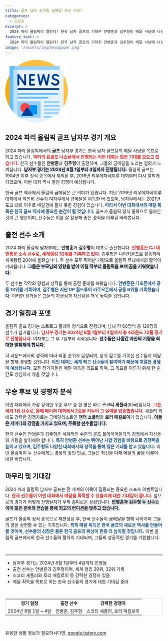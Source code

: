 ```yaml
---
title: 골프 남자 선수들 금메달 사냥 시작!
categories:
  - 스포츠
excerpt: >
  2024 파리 올림픽이 열린다! 한국 남자 골프의 기대주 안병훈과 김주형이 메달 사냥에 나선다. 세계 1위 스코티 셰플러 등 쟁쟁한 경쟁자들과 함께 찾는 금빛 꿈, 그 결과는?
feature_text: >
  2024 파리 올림픽이 열린다! 한국 남자 골프의 기대주 안병훈과 김주형이 메달 사냥에 나선다. 세계 1위 스코티 셰플러 등 쟁쟁한 경쟁자들과 함께 찾는 금빛 꿈, 그 결과는?
image: '/assets/img/newspaper.png'
---
```


<p><img src="/assets/img/newspaper.png" alt="kimp 속보" /></p>

<h2 data-ke-size="size26">2024 파리 올림픽 골프 남자부 경기 개요</h2>

<p data-ke-size="size16">2024 파리 올림픽에서의 <b>골프</b> 남자부 경기는 한국 남자 골프팀의 메달 사냥을 목표로 하고 있습니다. <b><span style="color: #ee2323;">파리의 르골프 나쇼날에서 진행되는 이번 대회는 많은 기대를 모으고 있습니다.</span></b> 한국 선수들인 <b>안병훈</b>과 <b>김주형</b>이 출전하며, 그들의 금메달을 노리는 결의가 느껴집니다. <b><span style="background-color: #21538527;">남자부 경기는 2024년 8월 1일부터 4일까지 진행됩니다.</span></b> 올림픽 골프는 1904년 이후 정식 종목에서 제외된 후, 2016년 리우데자네이루 대회부터 다시 열리게 되었으며, 이번 대회 역시 열띤 경쟁이 예상됩니다. </p>

<p data-ke-size="size16">한국 골프 역사에서 올림픽 금메달은 큰 의미가 있습니다. 지난 2016년 리우데자네이루 대회에서 박인비 선수가 여자부에서 금메달을 획득한 바 있으며, 남자부에서는 2021년 도쿄 대회 이후로 메달권에 들지 못한 경험이 있습니다. <b><span style="color: #1a5490;">따라서 이번 대회에서의 메달 획득은 한국 골프 역사에 중요한 순간이 될 것입니다.</span></b> 골프가 올림픽 정식 종목으로 돌아온 것이 큰 행운이며, 선수들은 이를 잘 활용해 좋은 성적을 이루길 바라봅니다. </p>

<h2 data-ke-size="size26">출전 선수 소개</h2>

<p data-ke-size="size16">2024 파리 올림픽 남자부에는 <b>안병훈</b>과 <b>김주형</b>이 대표로 출전합니다. <b><span style="color: #ee2323;">안병훈은 CJ 대한통운 소속 선수로, 세계랭킹 32위를 기록하고 있다.</span></b> 김주형은 나이키골프로 활동하며 세계랭킹 20위에 올랐습니다. 두 선수 모두 뛰어난 기량으로 올림픽 무대에서의 활약이 기대됩니다. <b><span style="background-color: #21538527;">그들은 부모님의 영향을 받아 어릴 적부터 올림픽을 보며 꿈을 키워왔습니다.</span></b> </p>

<p data-ke-size="size16">두 선수는 각각의 경험과 성적을 통해 출전 준비를 해왔습니다. <b><span style="color: #1a5490;">안병훈은 디오픈에서 공동 13위를 기록하며, 김주형은 지난 DP 월드투어 카주오픈에서 공동 6위를 기록했습니다.</span></b> 이러한 성과들은 그들의 자긍심과 자신감을 더욱 높여줄 것입니다. </p>

<h2 data-ke-size="size26">경기 일정과 포맷</h2>

<p data-ke-size="size16">올림픽 골프 경기는 스트로크 플레이 형식으로 진행되며, 남녀 각 60명씩 총 120명의 선수가 참가합니다. <b><span style="color: #ee2323;">남자부 경기는 2024년 8월 1일부터 4일까지 총 4라운드 72홀 경기로 진행됩니다.</span></b> 여자부는 그 후 7일부터 시작됩니다. <b><span style="background-color: #21538527;">선수들은 나흘간 자신의 기량을 최대한 발휘해야 합니다.</span></b></p>

<p data-ke-size="size16">각 라운드에서의 성적에 따라 최종 순위가 결정되며, 상위 점수를 기록한 선수들이 메달을 향해 경쟁할 것입니다. <b><span style="color: #1a5490;">이번 대회는 세계 최고 선수들이 참여하기 때문에 치열한 경쟁이 예상됩니다.</span></b> 모든 참가자들은 메달 획득을 목표로 하며, 그 목표를 이루기 위해 한 순간도 방심하지 않을 것입니다. </p>

<h2 data-ke-size="size26">우승 후보 및 경쟁자 분석</h2>

<p data-ke-size="size16">이번 대회에서 가장 강력한 우승 후보 중 한 명은 바로 <b>스코티 셰플러</b>(미국)입니다. <b><span style="color: #ee2323;">그는 세계 1위 선수로, 올해 메이저 대회에서 2승을 거두어 그 실력을 입증했습니다.</span></b> 셰플러 외에도 강력한 경쟁자로는 금메달리스트인 <b>잰더 쇼플리</b>와 <b>로리 매킬로이</b>가 있습니다. <b><span style="background-color: #21538527;">이들은 저마다의 강점을 가지고 있으며, 주목할 선수들입니다.</span></b></p>

<p data-ke-size="size16">한국 선수인 안병훈과 김주형은 세계적인 수준의 골프 플레이어들과의 경쟁에서 자신들의 기량을 발휘해야 합니다. <b><span style="color: #1a5490;">특히 안병훈 선수는 뛰어난 시합 경험을 바탕으로 경쟁력을 높이고 있으며, 김주형도 다양한 대회에서의 성적을 통해 많은 기대를 받고 있습니다.</span></b> 이번 올림픽이 두 선수에게는 경쟁의 장인 만큼, 그들은 최선을 다해 메달의 꿈을 이루어 내길 바랍니다.</p>

<h2 data-ke-size="size26">마무리 및 기대감</h2>

<p data-ke-size="size16">2024 파리 올림픽 남자부 골프는 전 세계의 이목이 집중되는 중요한 스포츠 이벤트입니다. <b><span style="color: #ee2323;">한국 선수들이 이번 대회에서 메달을 획득할 수 있을지에 대한 기대감이 큽니다.</span></b> 앞으로의 경기가 어떻게 진행될지가 무척 흥미로운 상황입니다. <b><span style="background-color: #21538527;">안병훈과 김주형 두 선수는 이미 많은 준비와 연습을 통해 최고의 컨디션을 맞추고 있습니다.</span></b></p>

<p data-ke-size="size16">골프가 올림픽 정식 종목으로 재편성된 후, 한국 선수들이 금메달을 향해 나아가며 그들의 꿈을 실현할 수 있는 기회입니다. <b><span style="color: #1a5490;">특히 메달 획득은 한국 골프의 새로운 역사를 만들어 줄 것이며, 선수들의 성장은 물론 한국 골프의 위상이 한층 더 높아질 것입니다.</span></b> 이번 올림픽 골프에서의 한국 선수들의 활약이 기대되며, 그들의 성공적인 경기를 기원합니다. </p>

<p data-ke-size="size16">&nbsp;</p>

<hr style="border-top: 1px solid #ddd;"/>

<ul>
    <li> 남자부 경기는 2024년 8월 1일부터 4일까지 진행됨 </li>
    <li> 출전 선수는 안병훈과 김주형이며, 세계 랭킹 20위, 32위 기록 </li>
    <li> 스코티 셰플러와 로리 매킬로이 등 강력한 경쟁자 있음 </li>
    <li> 메달 획득을 목표로 하는 한국 선수들의 경기에 대한 기대감 증대 </li>
</ul>

<p data-ke-size="size16">&nbsp;</p>

<table style="width: 100%; border: 1px solid #ddd;">
    <tr>
        <td style="text-align: center; height: 17px;"><b>경기 일정</b></td>
        <td style="text-align: center; height: 17px;"><b>출전 선수</b></td>
        <td style="text-align: center; height: 17px;"><b>강력한 경쟁자</b></td>
    </tr>
    <tr>
        <td style="text-align: center; height: 17px;">2024년 8월 1일 ~ 4일</td>
        <td style="text-align: center; height: 17px;">안병훈, 김주형</td>
        <td style="text-align: center; height: 17px;">스코티 셰플러, 로리 매킬로이</td>
    </tr>
</table>

<p data-ke-size="size16">&nbsp;</p>
유용한 생활 정보가 필요하시다면, <a href="https://qoogle.tistory.com" rel="dofollow">qoogle.tistory.com</a>


